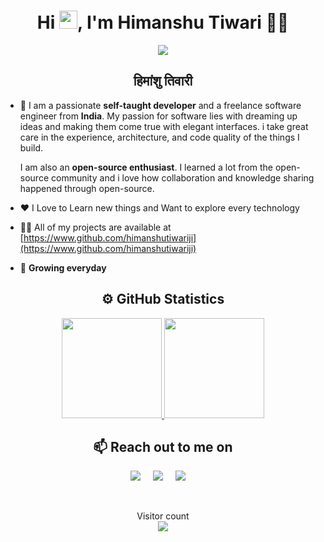 ﻿<h1 align="center">Hi <img src="https://github.com/TheDudeThatCode/TheDudeThatCode/blob/master/Assets/Hi.gif" width="29px">, I'm Himanshu Tiwari 👨‍💻 </h1>
 
 <p align="center">
<img src="https://raw.githubusercontent.com/rahul-jha98/rahul-jha98/main/techstack.gif">
 </p>
 
<h2 align="center">हिमांशु तिवारी </h2>

- 🌱 I am a passionate **self-taught developer** and a freelance software engineer from **India**. My passion for software lies with dreaming up ideas and making them come true with elegant interfaces. i take great care in the experience, architecture, and code quality of the things I build.

  I am also an **open-source enthusiast**. I learned a lot from the open-source community and i love how collaboration and knowledge sharing happened through open-source. 

- ❤️ I Love to Learn new things and Want to explore every technology

- 👨‍💻 All of my projects are available at [https://www.github.com/himanshutiwariji](https://www.github.com/himanshutiwariji)

- 💬 **Growing everyday**

<h2 align="center">⚙️ GitHub Statistics</h2>

<p align="center">
<a href="https://github.com/himanshutiwariji">
  <img height="160em" src="https://github-readme-stats.vercel.app/api?username=himanshutiwariji&show_icons=true&theme=radical&include_all_commits=true&count_private=true"/>
  <img height="160em" src="https://github-readme-stats.vercel.app/api/top-langs/?username=himanshutiwariji&layout=compact&langs_count=8&theme=radical"/>
</a>
</p>

<h2 align="center">📫 Reach out to me on</h2>
<p align="center">
  <a target="_blank"href="https://www.linkedin.com/in/himanshu-tiwari-10561017b"><img src="https://img.shields.io/badge/LinkedIn-0077B5?style=for-the-badge&logo=linkedin&logoColor=white" /></a>&nbsp;&nbsp;&nbsp;&nbsp;
  <a target="_blank"href="https://twitter.com/himanshu0347"><img src="https://img.shields.io/badge/Twitter-1DA1F2?style=for-the-badge&logo=twitter&logoColor=white" /></a>&nbsp;&nbsp;&nbsp;&nbsp;
  <a href="mailto:himanshutiwari059@gmail.com?subject=Hello%20Himanshu,%20From%20Github"><img src="https://img.shields.io/badge/Gmail-D14836?style=for-the-badge&logo=gmail&logoColor=white" /></a>&nbsp;&nbsp;&nbsp;&nbsp;
  </p>

<br />

<p align="center"> 
  Visitor count<br>
  <img src="https://profile-counter.glitch.me/himanshutiwariji/count.svg" />
</p>

